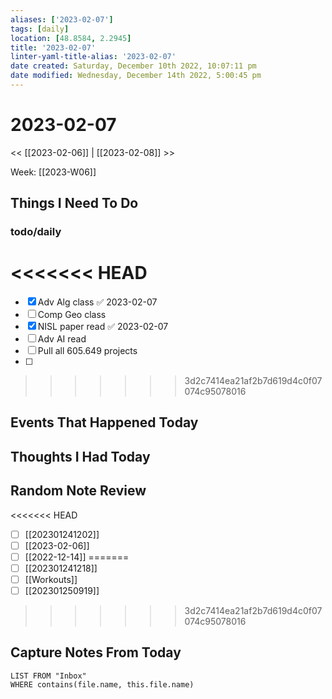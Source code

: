 ```yaml
---
aliases: ['2023-02-07']
tags: [daily]
location: [48.8584, 2.2945]
title: '2023-02-07'
linter-yaml-title-alias: '2023-02-07'
date created: Saturday, December 10th 2022, 10:07:11 pm
date modified: Wednesday, December 14th 2022, 5:00:45 pm
---
```


# 2023-02-07

<< [[2023-02-06]] | [[2023-02-08]] >>

Week: [[2023-W06]]

## Things I Need To Do

### todo/daily
<<<<<<< HEAD
=======
- [x] Adv Alg class ✅ 2023-02-07
- [ ] Comp Geo class
- [x] NISL paper read ✅ 2023-02-07
- [ ] Adv AI read
- [ ] Pull all 605.649 projects
- [ ] 
>>>>>>> 3d2c7414ea21af2b7d619d4c0f07074c95078016

## Events That Happened Today

## Thoughts I Had Today

## Random Note Review


<<<<<<< HEAD
- [ ] [[202301241202]]
- [ ] [[2023-02-06]]
- [ ] [[2022-12-14]]
=======
- [ ] [[202301241218]]
- [ ] [[Workouts]]
- [ ] [[202301250919]]
>>>>>>> 3d2c7414ea21af2b7d619d4c0f07074c95078016



## Capture Notes From Today

```dataview
LIST FROM "Inbox"
WHERE contains(file.name, this.file.name)
```
